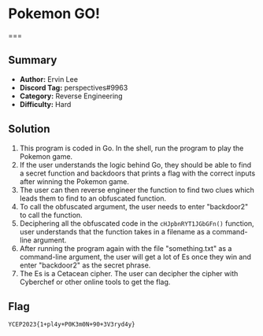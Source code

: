 # Pokemon GO!
===

## Summary
* **Author:** Ervin Lee
* **Discord Tag:** perspectives#9963
* **Category:** Reverse Engineering
* **Difficulty:** Hard

## Solution
1. This program is coded in Go. In the shell, run the program to play the Pokemon game.
2. If the user understands the logic behind Go, they should be able to find a secret function and backdoors that prints a flag with the correct inputs after winning the Pokemon game.
3. The user can then reverse engineer the function to find two clues which leads them to find to an obfuscated function.
4. To call the obfuscated argument, the user needs to enter "backdoor2" to call the function.
5. Deciphering all the obfuscated code in the `cHJpbnRYT1JGbGFn()` function, user understands that the function takes in a filename as a command-line argument.
6. After running the program again with the file "something.txt" as a command-line argument, the user will get a lot of Es once they win and enter "backdoor2" as the secret phrase.
7. The Es is a Cetacean cipher. The user can decipher the cipher with Cyberchef or other online tools to get the flag.

## Flag
```
YCEP2023{1+pl4y+P0K3m0N+90+3V3ryd4y}
```